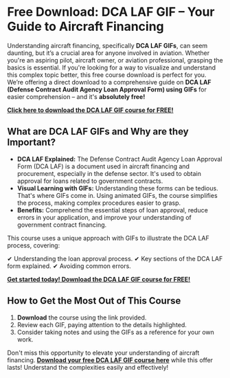 # Free Download: DCA LAF GIF – Your Guide to Aircraft Financing  

Understanding aircraft financing, specifically **DCA LAF GIFs**, can seem daunting, but it’s a crucial area for anyone involved in aviation. Whether you're an aspiring pilot, aircraft owner, or aviation professional, grasping the basics is essential. If you're looking for a way to visualize and understand this complex topic better, this free course download is perfect for you. We’re offering a direct download to a comprehensive guide on **DCA LAF (Defense Contract Audit Agency Loan Approval Form) using GIFs** for easier comprehension – and it's **absolutely free!**

[**Click here to download the DCA LAF GIF course for FREE!**](https://udemywork.com/dca-laf-gif)

## What are DCA LAF GIFs and Why are they Important?

*   **DCA LAF Explained:** The Defense Contract Audit Agency Loan Approval Form (DCA LAF) is a document used in aircraft financing and procurement, especially in the defense sector. It's used to obtain approval for loans related to government contracts.
*   **Visual Learning with GIFs:** Understanding these forms can be tedious. That's where GIFs come in. Using animated GIFs, the course simplifies the process, making complex procedures easier to grasp.
*   **Benefits:** Comprehend the essential steps of loan approval, reduce errors in your application, and improve your understanding of government contract financing.

This course uses a unique approach with GIFs to illustrate the DCA LAF process, covering:

✔ Understanding the loan approval process.
✔ Key sections of the DCA LAF form explained.
✔ Avoiding common errors.

[**Get started today! Download the DCA LAF GIF course for FREE!**](https://udemywork.com/dca-laf-gif)

## How to Get the Most Out of This Course

1.  **Download** the course using the link provided.
2.  Review each GIF, paying attention to the details highlighted.
3.  Consider taking notes and using the GIFs as a reference for your own work.

Don't miss this opportunity to elevate your understanding of aircraft financing. **[Download your free DCA LAF GIF course here](https://udemywork.com/dca-laf-gif)** while this offer lasts! Understand the complexities easily and effectively!
